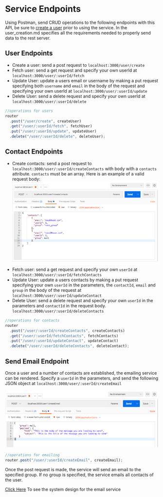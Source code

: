 # Service Endpoints

Using Postman, send CRUD operations to the following endpoints with this API, be
sure to [create a user](/server/user_creation.md) prior to using the service. In
the user_creation.md specifies all the requirements needed to properly send data
to the rest server.

## User Endpoints

* Create a user: send a post request to `localhost:3000/user/create`
* Fetch user: send a get request and specify your own userId at
  `localhost:3000/user/:userId/fetch`
* Update User: update a users email or username by making a put request
  specifying both `username` and `email` in the body of the request and
  specifying your own userId at `localhost:3000/user/:userId/update`
* Delete User: send a delete request and specify your own userId at
  `localhost:3000/user/:userId/delete`

```js
//operations for users
router
  .post("/user/create", createUser)
  .get("/user/:userId/fetch", fetchUser)
  .put("/user/:userId/update", updateUser)
  .delete("/user/:userId/delete", deleteUser);
```

## Contact Endpoints

* Create contacts: send a post request to
  `localhost:3000/user/:userId/createContacts` with body with a `contacts`
  attribute. `contacts` must be an array. Here is an example of a valid request
  body: ![create contacts](/assets/create_contacts_1.png)

- Fetch user: send a get request and specify your own `userId` at
  `localhost:3000/user/:userId/fetchContacts`
- Update User: update a users contacts by making a put request specifying your
  own `userId` in the parameters, the `contactId`, `email` and `group` in the
  body of the request at `localhost:3000/user/:userId/updateContact`
- Delete User: send a delete request and specify your own `userId` in the
  parameters and `contactId` in the request body.
  `localhost:3000/user/:userId/deleteContacts`

```js
//operations for contacts
router
  .post("/user/:userId/createContacts", createContacts)
  .get("/user/:userId/fetchContacts", fetchContacts)
  .put("/user/:userId/updateContact", updateContact)
  .delete("/user/:userId/deleteContacts", deleteContact);
```

## Send Email Endpoint

Once a user and a number of contacts are established, the emailing service can
be rendered. Specify a `userId` in the parameters, and send the following JSON
object at `localhost:3000/user/:userId/createEmail`

![send email](/assets/create_email_example.png)

```js
//operations for emailing
router.post("/user/:userId/createEmail", createEmail);
```

Once the post request is made, the service will send an email to the specified
group. If no group is specified, the service emails all contacts of the user.

[Click Here](/create_email_request.md) To see the system design for the email
service

